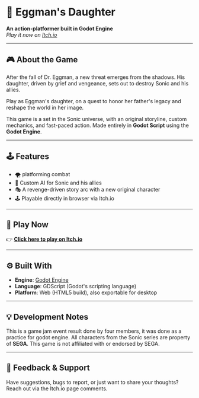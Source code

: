 # 🥚 Eggman's Daughter

**An action-platformer built in Godot Engine**  
*Play it now on [Itch.io](https://mua4.itch.io/eggmans-daughter)*

---

## 🎮 About the Game

After the fall of Dr. Eggman, a new threat emerges from the shadows. His daughter, driven by grief and vengeance, sets out to destroy Sonic and his allies. 

Play as Eggman's daughter, on a quest to honor her father's legacy and reshape the world in her image.

This game is a set in the Sonic universe, with an original storyline, custom mechanics, and fast-paced action. Made entirely in **Godot Script** using the **Godot Engine**.

---

## 🕹️ Features

- 🌪️ platforming combat  
- 🧠 Custom AI for Sonic and his allies
- 🎭 A revenge-driven story arc with a new original character  
- 🕹️ Playable directly in browser via Itch.io  

---

## 🚀 Play Now

👉 [**Click here to play on Itch.io**](https://mua4.itch.io/eggmans-daughter)

---

## ⚙️ Built With

- **Engine**: [Godot Engine](https://godotengine.org/)  
- **Language**: GDScript (Godot's scripting language)  
- **Platform**: Web (HTML5 build), also exportable for desktop  

---

## 💡 Development Notes

This is a game jam event result done by four members, it was done as a practice for godot engine.
All characters from the Sonic series are property of **SEGA**.
This game is not affiliated with or endorsed by SEGA.

---

## 📧 Feedback & Support

Have suggestions, bugs to report, or just want to share your thoughts?  
Reach out via the Itch.io page comments.

